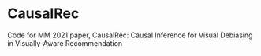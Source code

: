 # CausalRec
Code for MM 2021 paper, CausalRec: Causal Inference for Visual Debiasing in Visually-Aware Recommendation
